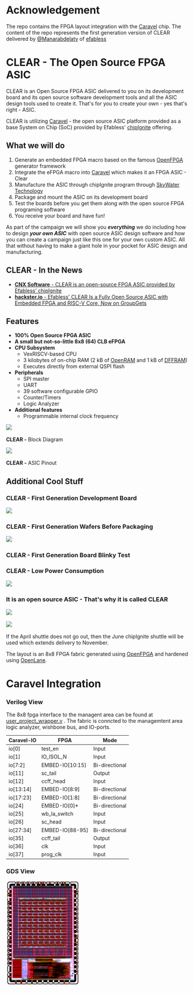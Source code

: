# Acknowledgement

The repo contains the FPGA layout integration with the [Caravel](https://github.com/efabless/caravel.git) chip. The content of the repo represents the first generation version of CLEAR delivered by [@Manarabdelaty](https://github.com/Manarabdelaty/Caravel-OpenFPGA-EF) of [efabless](https://efabless.com)


**CLEAR** \- The Open Source FPGA ASIC   
============================================================================================================================

CLEAR is an Open Source FPGA ASIC delivered to you on its development board and its open source software development tools and all the ASIC design tools used to create it. That's for you to create your own - yes that's right - ASIC.

CLEAR is utilizing [Caravel](https://caravel-harness.readthedocs.io/en/latest/) - the open source ASIC platform provided as a base System on Chip (SoC) provided by Efabless' [chipIgnite](https://efabless.com) offering.

What we will do
---------------

1.  Generate an embedded FPGA macro based on the famous [OpenFPGA](https://openfpga.readthedocs.io/en/master/) generator framework
2.  Integrate the eFPGA macro into [Caravel](https://caravel-harness.readthedocs.io/en/latest/) which makes it an FPGA ASIC - Clear
3.  Manufacture the ASIC through chipIgnite program through [SkyWater Technology](https://www.skywatertechnology.com/)
4.  Package and mount the ASIC on its development board 
5.  Test the boards before you get them along with the open source FPGA programing software
6.  You receive your board and have fun!

As part of the campaign we will show you _**everything**_ we do including how to design _**your own ASIC**_ with open source ASIC design software and how you can create a campaign just like this one for your own custom ASIC. All that without having to make a giant hole in your pocket for ASIC design and manufacturing. 

CLEAR - In the News
-------------------

*   [**CNX Software** - CLEAR is an open-source FPGA ASIC provided by Efabless’ chipIgnite](https://www.cnx-software.com/2022/02/08/open-source-fpga-asic-efabless-chipignite/ "CLEAR is an open-source FPGA ASIC provided by Efabless’ chipIgnite")
*   [**hackster.io** - Efabless' CLEAR Is a Fully Open Source ASIC with Embedded FPGA and RISC-V Core, Now on GroupGets](https://www.hackster.io/news/efabless-clear-is-a-fully-open-source-asic-with-embedded-fpga-and-risc-v-core-now-on-groupgets-8ed72c5cff6a "Efabless' CLEAR Is a Fully Open Source ASIC with Embedded FPGA and RISC-V Core, Now on GroupGets")

Features
--------

*   **100% Open Source FPGA ASIC**
*   **A small but not-so-little 8x8 (64) CLB eFPGA**
*   **CPU Subsystem**
    *   VexRISCV-based CPU
    *   3 kilobytes of on-chip RAM (2 kB of [OpenRAM](https://openram.org/) and 1 kB of [DFFRAM](https://github.com/Cloud-V/DFFRAM)) 
    *   Executes directly from external QSPI flash
*   **Peripherals**
    *   SPI master
    *   UART
    *   39 software configurable GPIO 
    *   Counter/Timers
    *   Logic Analyzer
*   **Additional features**
    *   Programmable internal clock frequency

![](https://files.ef.link/images/screen-shot-3b.png)

**CLEAR -** Block Diagram

![](https://files.ef.link/images/screen-shot-10.png)

**CLEAR -** ASIC Pinout

Additional Cool Stuff
---------------------

### CLEAR - First Generation Development Board 

![](https://files.ef.link/images/caravel-board-2.JPG)

### CLEAR - First Generation Wafers Before Packaging 

![](https://groupgets-files.s3.amazonaws.com/Efabless/mpw-one-wafer-1-min.jpg)

### CLEAR - First Generation Board Blinky Test 

### CLEAR - Low Power Consumption

![](https://groupgets-files.s3.amazonaws.com/Efabless/Power%20Draw.jpg)

### It is an open source ASIC - That's why it is called CLEAR

![](https://groupgets-files.s3.amazonaws.com/Efabless/open-source-logo-on-caravel-min.jpg)

[![](https://groupgets-files.s3.amazonaws.com/Efabless/chipIgnite.png)](https://efabless.com/chipignite/2204C)

If the April shuttle does not go out, then the June chipIgnite shuttle will be used which extends delivery to November.


The layout is an 8x8 FPGA fabric generated using [OpenFPGA](https://github.com/lnis-uofu/OpenFPGA) and hardened using [OpenLane](https://github.com/efabless/openlane).  

# Caravel Integration

### Verilog View

The 8x8 fpga interface to the managent area can be found at [user_project_wrapper.v](verilog/rtl/user_project_wrapper.v) . The fabric is conncted to the managemtent area logic analyzer, wishbone bus, and IO-ports. 

| Caravel-IO    | FPGA           |  Mode
| ------------- | -------------- | -------------
| io[0]     | test_en         | Input
| io[1]     | IO_ISOL_N       | Input
| io[7:2]   | EMBED-IO[10:15] | Bi-directional
| io[11]    | sc_tail         | Output
| io[12]    | ccff_head       | Input  
| io[13:14] | EMBED-IO[8:9]   | Bi-directional
| io[17:23] | EMBED-IO[1:8]   | Bi-directional
| io[24]    | EMBED-IO[0]*    | Bi-directional
| io[25]    | wb_la_switch    | Input
| io[26]    | sc_head         | Input
| io[27:34] | EMBED-IO[88-95] | Bi-directional 
| io[35]    | ccff_tail       | Output
| io[36]    | clk             | Input
| io[37]    | prog_clk        | Input
        
### GDS View

<p align=”center”>
<img src="doc/images/Caravel-FPGA.png" width="40%" height="40%">
</p>

